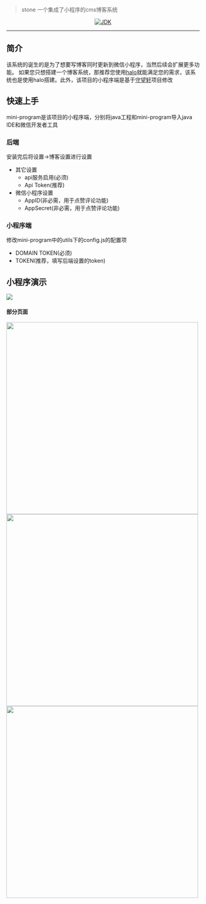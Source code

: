 > stone 一个集成了小程序的cms博客系统

<p align="center">
<a href="#"><img alt="JDK" src="https://img.shields.io/badge/JDK-1.8-yellow.svg?style=flat-square"/></a>
</p>

------------------------------

## 简介

该系统的诞生的是为了想要写博客同时更新到微信小程序，当然后续会扩展更多功能。 
如果您只想搭建一个博客系统，那推荐您使用<a href="https://github.com/ruibaby/halo">halo</a>就能满足您的需求，该系统也是使用halo搭建。此外，该项目的小程序端是基于<a href="https://github.com/iamxjb/winxin-app-watch-life.net">守望轩</a>项目修改


## 快速上手
mini-program是该项目的小程序端，分别将java工程和mini-program导入java IDE和微信开发者工具

### 后端
安装完后将设置->博客设置进行设置 

* 其它设置
  * api服务启用(必须)
  * Api Token(推荐)
* 微信小程序设置
  * AppID(非必需，用于点赞评论功能)
  * AppSecret(非必需，用于点赞评论功能)

### 小程序端
修改mini-program中的utils下的config.js的配置项
* DOMAIN TOKEN(必须)
* TOKEN(推荐，填写后端设置的token)


## 小程序演示

![](https://github.com/Alension/stone/blob/master/mini-program/images/gh_140ab523e0a5_258%20(2).jpg)

#### 部分页面
<img src="https://github.com/Alension/stone/blob/master/src/main/resources/static/halo-backend/images/IMG_0814.PNG" width="500" hegiht="313"  />
<img src="https://github.com/Alension/stone/blob/master/src/main/resources/static/halo-backend/images/IMG_0815.PNG" width="500" hegiht="313"  />
<img src="https://github.com/Alension/stone/blob/master/src/main/resources/static/halo-backend/images/IMG_0816.PNG" width="500" hegiht="313" r />







